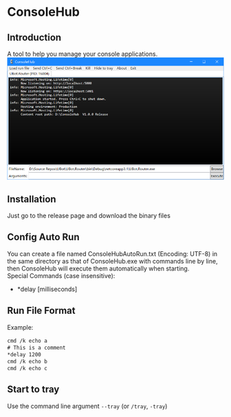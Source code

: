 # ConsoleHub

## Introduction
A tool to help you manage your console applications.  
![Screenshot](https://raw.githubusercontent.com/1354092549/ConsoleHub/master/Screenshot.png)  

## Installation
Just go to the release page and download the binary files

## Config Auto Run
You can create a file named ConsoleHubAutoRun.txt (Encoding: UTF-8) in the same directory as that of ConsoleHub.exe with commands line by line, then ConsoleHub will execute them automatically when starting.  
Special Commands (case insensitive):   
- \*delay [milliseconds]

## Run File Format
Example:
```
cmd /k echo a
# This is a comment
*delay 1200
cmd /k echo b
cmd /k echo c
```

## Start to tray
Use the command line argument `--tray` (or `/tray`, `-tray`)
